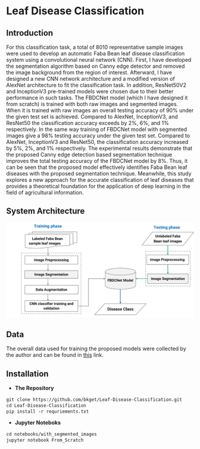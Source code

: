 # Leaf Disease Classification
## Introduction
For this classification task, a total of 8010 representative sample images were used to develop an automatic Faba Bean leaf disease classification system using a convolutional neural network (CNN). First, I have developed the segmentation algorithm based on Canny edge detector and removed the image background from the region of interest. Afterward, I have designed a new CNN network architecture and a modified version of AlexNet architecture to fit the classification task. In addition, ResNet50V2 and InceptionV3 pre-trained models were chosen due to their better performance in such tasks. The FBDCNet model (which I have designed it from scratch) is trained with both raw images and segmented images. When it is trained with raw images an overall testing accuracy of 90% under the given test set is achieved. Compared to AlexNet, InceptionV3, and ResNet50 the classification accuracy exceeds by 2%, 6%, and 1% respectively. In the same way training of FBDCNet model with segmented images give a 98% testing accuracy under the given test set. Compared to AlexNet, InceptionV3 and ResNet50, the classification accuracy increased by 5%, 2%, and 1% respectively. The experimental results demonstrate that the proposed Canny edge detection based segmentation technique improves the total testing accuracy of the FBDCNet model by 8%. Thus, it can be seen that the proposed model effectively identifies Faba Bean leaf diseases with the proposed segmentation technique. Meanwhile, this study explores a new approach for the accurate classification of leaf diseases that provides a theoretical foundation for the application of deep learning in the field of agricultural information.

## System Architecture
![image](https://github.com/bkget/Leaf-Disease-Classification/blob/main/screenshots/Architecture.jpg?raw=true)

## Data

The overall data used for training the proposed models were collected by the author and can be found in [this](https://drive.google.com/drive/folders/1HUgfzJNMMiKNxYgTZE5__Ef34lSHysHk?usp=sharing) link.


## Installation

- **The Repository**
```
git clone https://github.com/bkget/Leaf-Disease-Classification.git
cd Leaf-Disease-Classification
pip install -r requriements.txt
```

- **Jupyter Noteboks**
```
cd notebooks/with_segmented_images
jupyter notebook From_Scratch
```
